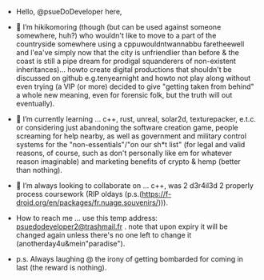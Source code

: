 - Hello, @psueDoDeveloper here,
- 👀 I’m hikikomoring (though (but can be used against someone somewhere, huh?) who wouldn't like to move to a part of the countryside somewhere using a cppuwouldntwannabbu faretheewell and l'ea've simply now that the city is unfriendlier than before & the coast is still a pipe dream for prodigal squanderers of non-existent inheritances)... howto create digital productions that shouldn't be discussed on github e.g.tenyearnight and howto not play along without even trying (a VIP (or more) decided to give "getting taken from behind" a whole new meaning, even for forensic folk, but the truth will out eventually).
- 🌱 I’m currently learning ... c++, rust, unreal, solar2d, texturepacker, e.t.c. or considering just abandoning the software creation game, people screaming for help nearby, as well as government and military control systems for the "non-essentials"/"on our sh*t list" (for legal and valid reasons, of course, such as don't personally like em for whatever reason imaginable) and marketing benefits of crypto & hemp (better than nothing). 
- 💞️ I’m always looking to collaborate on ... c++, was 2 d3r4il3d 2 properly process coursework (RIP oldays (p.s.(https://f-droid.org/en/packages/fr.nuage.souvenirs/))).
- How to reach me ... use this temp address: psuedodeveloper2@trashmail.fr . note that upon expiry it will be changed again unless there's no one left to change it (anotherday4u&mein"paradise").

- p.s. Always laughing @ the irony of getting bombarded for coming in last (the reward is nothing).

<!---
psueDoDeveloper/psueDoDeveloper is a ✨ special ✨ repository because its `README.md` (this file) appears on your GitHub profile.
You can click the Preview link to take a look at your changes.
--->
